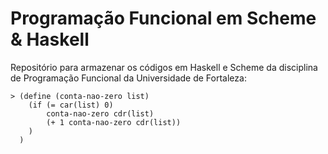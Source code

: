 # Programação Funcional em Scheme & Haskell
Repositório para armazenar os códigos em Haskell e Scheme da disciplina de Programação Funcional da Universidade de Fortaleza:
```
> (define (conta-nao-zero list) 
    (if (= car(list) 0) 
        conta-nao-zero cdr(list)
        (+ 1 conta-nao-zero cdr(list))   
    ) 
  )
``` 
